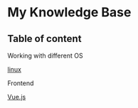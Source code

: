 # My Knowledge Base

## Table of content

Working with different OS
    
[linux](/OS/linux.md)

Frontend

[Vue.js](/frontend/vue.md)
